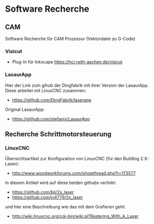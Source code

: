 # Software Recherche 


## CAM 

Software Recherche für CAM Prozessor (Vektordatei zu G-Code)

### Visicut

 * Plug-In für Inkscape https://hci.rwth-aachen.de/visicut


### LasaurApp

Hier der Link zum gihub der Dingfabrik mit ihrer Version der LasaurApp. Diese arbeitet mit LinuxCNC zusammen:

  * https://github.com/DingFabrik/laserapp

Original LasaurApp:

  * https://github.com/stefanix/LasaurApp


## Recherche Schrittmotorsteuerung

###  LinuxCNC 

Übersichtsartikel zur Konfiguration von LinuxCNC (für den Buildlog 2.X-Laser):

  * http://www.woodworkforums.com/showthread.php?t=173577

In diesem Artikel wird auf diese beiden githubs verlinkt:

  * https://github.com/bjj/2x_laser
  * https://github.com/jv4779/2x_laser

und hier eine Beschreibung wie das mit dem Grafieren geht:

  * http://wiki.linuxcnc.org/cgi-bin/wiki.pl?Rastering_With_A_Laser

